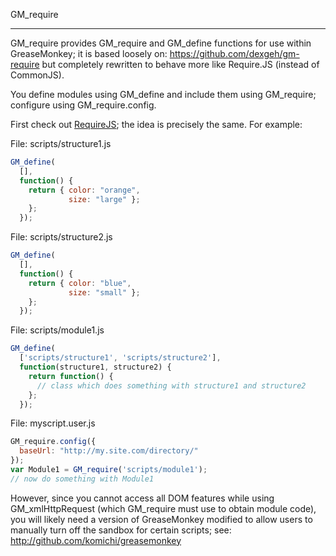GM_require
__________

GM_require provides GM_require and GM_define functions for use within
GreaseMonkey; it is based loosely on: <https://github.com/dexgeh/gm-require>
but completely rewritten to behave more like Require.JS (instead of CommonJS).

You define modules using GM_define and include them using GM_require; configure
using GM_require.config.

First check out [RequireJS](http://requirejs.org/ "RequireJS"); the idea is
precisely the same.  For example:

File: scripts/structure1.js
```javascript
GM_define(
  [],
  function() {
    return { color: "orange",
             size: "large" };
    };
  });
```

File: scripts/structure2.js
```javascript
GM_define(
  [],
  function() {
    return { color: "blue",
             size: "small" };
    };
  });
```

File: scripts/module1.js
```javascript
GM_define(
  ['scripts/structure1', 'scripts/structure2'],
  function(structure1, structure2) {
    return function() { 
      // class which does something with structure1 and structure2
    };
  });
```

File: myscript.user.js
```javascript
GM_require.config({
  baseUrl: "http://my.site.com/directory/"
});
var Module1 = GM_require('scripts/module1');
// now do something with Module1
```

However, since you cannot access all DOM features while using GM_xmlHttpRequest
(which GM_require must use to obtain module code), you will likely need a
version of GreaseMonkey modified to allow users to manually turn off the
sandbox for certain scripts; see: <http://github.com/komichi/greasemonkey>

